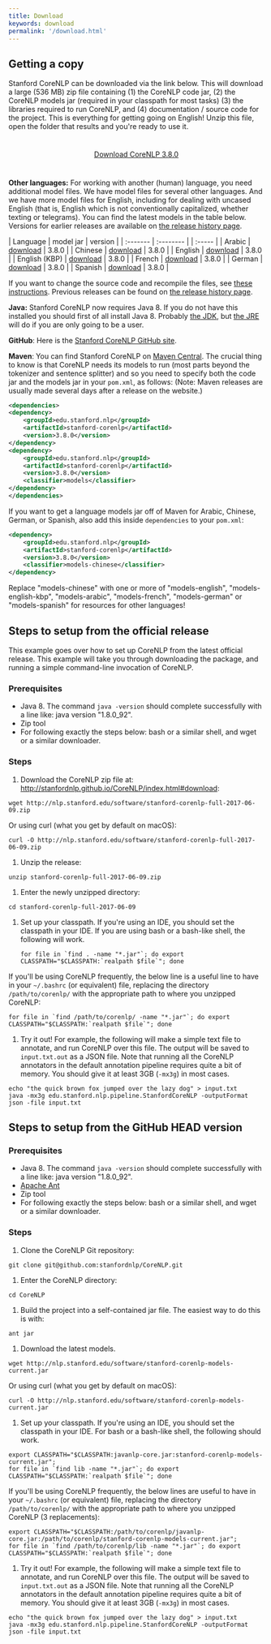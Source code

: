 ```yaml
---
title: Download
keywords: download
permalink: '/download.html'
---
```


## Getting a copy

Stanford CoreNLP can be downloaded via the link below. This will download a large (536 MB) zip file containing (1) the CoreNLP code jar, (2) the CoreNLP models jar (required in your classpath for most tasks) (3) the libraries required to run CoreNLP, and (4) documentation / source code for the project. This is everything for getting going on English!  Unzip this file, open the folder that results and you're ready to use it.

<div style="text-align:center; margin-top: 5ex; margin-bottom:5ex;"> <a class="downloadbutton" href="http://nlp.stanford.edu/software/stanford-corenlp-full-2017-06-09.zip">Download CoreNLP 3.8.0 </a> </div>

**Other languages:** For working with another (human) language, you need additional model files. We have model files for several other languages. And we have more
model files for English, including for dealing with uncased English (that is, English which is not conventionally capitalized, whether texting or telegrams).
You can find the latest models in the table below.  Versions for earlier releases are available on [the release history page](history.html).

| Language | model jar | version |
| :------- | :-------- | | :----- |
| Arabic | [download](http://nlp.stanford.edu/software/stanford-arabic-corenlp-2017-06-09-models.jar) | 3.8.0 |
| Chinese | [download](http://nlp.stanford.edu/software/stanford-chinese-corenlp-2017-06-09-models.jar) | 3.8.0 |
| English | [download](http://nlp.stanford.edu/software/stanford-english-corenlp-2017-06-09-models.jar) | 3.8.0 |
| English (KBP) | [download](http://nlp.stanford.edu/software/stanford-english-kbp-corenlp-2017-06-09-models.jar) | 3.8.0 |
| French | [download](http://nlp.stanford.edu/software/stanford-french-corenlp-2017-06-09-models.jar) | 3.8.0 |
| German | [download](http://nlp.stanford.edu/software/stanford-german-corenlp-2017-06-09-models.jar) | 3.8.0 |
| Spanish | [download](http://nlp.stanford.edu/software/stanford-spanish-corenlp-2017-06-09-models.jar) | 3.8.0 |

If you want to change the source code and recompile the files, see [these instructions](files/basic-compiling.txt).
Previous releases can be found on [the release history page](history.html).

**Java:** Stanford CoreNLP now requires Java 8. If you do not have
this installed you should first of all install Java 8.  Probably
[the JDK](http://www.oracle.com/technetwork/java/javase/downloads/index.html),
but [the JRE](http://java.com/) will do if you are only going to be a user.

**GitHub**: Here is the [Stanford CoreNLP GitHub site](https://github.com/stanfordnlp/CoreNLP).

**Maven**: You can find Stanford CoreNLP on
[Maven Central](http://search.maven.org/#browse%7C11864822). The
crucial thing to know is that CoreNLP needs its models to run (most
parts beyond the tokenizer and sentence splitter) and so you need to specify both the code jar and the models jar in your `pom.xml`, as follows:
(Note: Maven releases are usually made several days after a release on the website.)

``` xml
<dependencies>
<dependency>
    <groupId>edu.stanford.nlp</groupId>
    <artifactId>stanford-corenlp</artifactId>
    <version>3.8.0</version>
</dependency>
<dependency>
    <groupId>edu.stanford.nlp</groupId>
    <artifactId>stanford-corenlp</artifactId>
    <version>3.8.0</version>
    <classifier>models</classifier>
</dependency>
</dependencies>
```

If you want to get a language models jar off of Maven for Arabic,
Chinese, German, or Spanish, also add this inside `dependencies` to your `pom.xml`:

``` xml
<dependency>
    <groupId>edu.stanford.nlp</groupId>
    <artifactId>stanford-corenlp</artifactId>
    <version>3.8.0</version>
    <classifier>models-chinese</classifier>
</dependency>
```

Replace "models-chinese" with one or more of "models-english", "models-english-kbp", "models-arabic", "models-french", "models-german" or "models-spanish" for resources for other languages!

## Steps to setup from the official release

This example goes over how to set up CoreNLP from the latest official release. This example will take you through downloading the package, and running a simple command-line invocation of CoreNLP.

### Prerequisites

* Java 8. The command `java -version` should complete successfully with a line like: java version "1.8.0_92".
* Zip tool
* For following exactly the steps below: bash or a similar shell, and
  wget or a similar downloader.

### Steps

1. Download the CoreNLP zip file at: http://stanfordnlp.github.io/CoreNLP/index.html#download:
```
wget http://nlp.stanford.edu/software/stanford-corenlp-full-2017-06-09.zip
```
Or using curl (what you get by default on macOS):
```
curl -O http://nlp.stanford.edu/software/stanford-corenlp-full-2017-06-09.zip
```
1. Unzip the release:
```
unzip stanford-corenlp-full-2017-06-09.zip
```
1. Enter the newly unzipped directory:
```
cd stanford-corenlp-full-2017-06-09
```
1. Set up your classpath. If you're using an IDE, you should set the
   classpath in your IDE. If you are using bash or a bash-like shell,
   the following will work.
   ```
   for file in `find . -name "*.jar"`; do export
   CLASSPATH="$CLASSPATH:`realpath $file`"; done
   ```
If you'll be using CoreNLP frequently, the below line is a useful line to have in your `~/.bashrc` (or equivalent) file, replacing the directory `/path/to/corenlp/` with the appropriate path to where you unzipped CoreNLP:
```
for file in `find /path/to/corenlp/ -name "*.jar"`; do export
CLASSPATH="$CLASSPATH:`realpath $file`"; done
```
1. Try it out! For example, the following will make a simple text file
to annotate, and run CoreNLP over this file. The output will be saved
to `input.txt.out` as a JSON file. Note that running all the CoreNLP
annotators in the default annotation pipeline requires quite a bit of memory. You should give it at least 3GB (`-mx3g`) in most cases.
```
echo "the quick brown fox jumped over the lazy dog" > input.txt
java -mx3g edu.stanford.nlp.pipeline.StanfordCoreNLP -outputFormat json -file input.txt
```

## Steps to setup from the GitHub HEAD version

### Prerequisites

* Java 8. The command `java -version` should complete successfully with a line like: java version "1.8.0_92".
* [Apache Ant](http://ant.apache.org/)
* Zip tool
* For following exactly the steps below: bash or a similar shell, and
  wget or a similar downloader.

### Steps

1. Clone the CoreNLP Git repository:
```
git clone git@github.com:stanfordnlp/CoreNLP.git
```
1. Enter the CoreNLP directory:
```
cd CoreNLP
```
1. Build the project into a self-contained jar file. The easiest way to do this is with:
```
ant jar
```
1. Download the latest models.
```
wget http://nlp.stanford.edu/software/stanford-corenlp-models-current.jar
```
Or using curl (what you get by default on macOS):
```
curl -O http://nlp.stanford.edu/software/stanford-corenlp-models-current.jar
```
1. Set up your classpath. If you're using an IDE, you should set the
   classpath in your IDE. For bash or a bash-like shell, the following
   should work.
```
export CLASSPATH="$CLASSPATH:javanlp-core.jar:stanford-corenlp-models-current.jar";
for file in `find lib -name "*.jar"`; do export CLASSPATH="$CLASSPATH:`realpath $file`"; done
```
If you'll be using CoreNLP frequently, the below lines are useful to have in your `~/.bashrc` (or equivalent) file, replacing the directory `/path/to/corenlp/` with the appropriate path to where you unzipped CoreNLP (3 replacements):
```
export CLASSPATH="$CLASSPATH:/path/to/corenlp/javanlp-core.jar:/path/to/corenlp/stanford-corenlp-models-current.jar";
for file in `find /path/to/corenlp/lib -name "*.jar"`; do export CLASSPATH="$CLASSPATH:`realpath $file`"; done
```
1. Try it out! For example, the following will make a simple text file to annotate, and run CoreNLP over this file. The output will be saved to `input.txt.out` as a JSON file. Note that running all the CoreNLP
annotators in the default annotation pipeline requires quite a bit of memory. You should give it at least 3GB (`-mx3g`) in most cases.
```
echo "the quick brown fox jumped over the lazy dog" > input.txt
java -mx3g edu.stanford.nlp.pipeline.StanfordCoreNLP -outputFormat json -file input.txt
```

